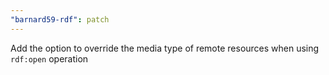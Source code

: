 ```yaml
---
"barnard59-rdf": patch
---
```


Add the option to override the media type of remote resources when using `rdf:open` operation

